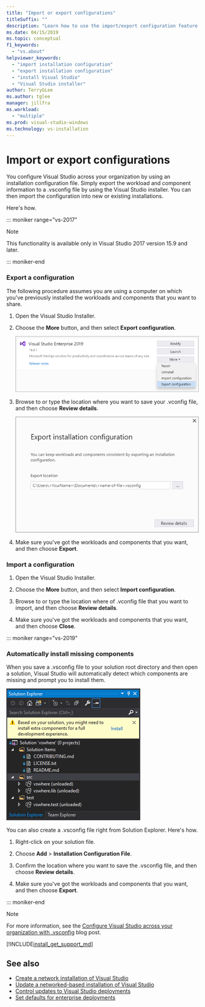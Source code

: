 ```yaml
---
title: "Import or export configurations"
titleSuffix: ""
description: "Learn how to use the import/export configuration feature in Visual Studio"
ms.date: 04/15/2019
ms.topic: conceptual
f1_keywords:
  - "vs.about"
helpviewer_keywords:
  - "import installation configuration"
  - "export installation configuration"
  - "install Visual Studio"
  - "Visual Studio installer"
author: TerryGLee
ms.author: tglee
manager: jillfra
ms.workload:
  - "multiple"
ms.prod: visual-studio-windows
ms.technology: vs-installation
---
```

# Import or export configurations

You configure Visual Studio across your organization by using an installation configuration file. Simply export the workload and component information to a .vsconfig file by using the Visual Studio installer. You can then import the configuration into new or existing installations. 

Here's how.

::: moniker range="vs-2017"

> [!NOTE]
> This functionality is available only in Visual Studio 2017 version 15.9 and later. 

::: moniker-end

### Export a configuration 

The following procedure assumes you are using a computer on which you've previously installed the workloads and components that you want to share.  

1. Open the Visual Studio Installer.

1. Choose the **More** button, and then select **Export configuration**.

   ![Export configuration from the Visual Studio installer](../install/media/vs-2019/export-configuration-vs-installer.png)

1. Browse to or type the location where you want to save your .vconfig file, and then choose **Review details**.

   ![Export configuration from the Visual Studio installer](../install/media/vs-2019/export-configuration-confirmation.png)

1. Make sure you've got the workloads and components that you want, and then choose **Export**.

### Import a configuration

1. Open the Visual Studio Installer.

1. Choose the **More** button, and then select **Import configuration**.

1. Browse to or type the location where of .vconfig file that you want to import, and then choose **Review details**.

1. Make sure you've got the workloads and components that you want, and then choose **Close**.

::: moniker range="vs-2019"

### Automatically install missing components

When you save a .vsconfig file to your solution root directory and then open a solution, Visual Studio will automatically detect which components are missing and prompt you to install them.

![Solution Explorer suggests additional components](../install/media/vs-2019/solution-explorer-config-file.png)

You can also create a .vsconfig file right from Solution Explorer. Here's how.

1. Right-click on your solution file.

1. Choose **Add** > **Installation Configuration File**. 

1. Confirm the location where you want to save the .vsconfig file, and then choose **Review details**. 

1. Make sure you've got the workloads and components that you want, and then choose **Export**.

::: moniker-end

> [!NOTE]
> For more information, see the [Configure Visual Studio across your organization with .vsconfig](https://devblogs.microsoft.com/setup/configure-visual-studio-across-your-organization-with-vsconfig/) blog post.

[!INCLUDE[install_get_support_md](includes/install_get_support_md.md)]

## See also

* [Create a network installation of Visual Studio](create-a-network-installation-of-visual-studio.md)
* [Update a networked-based installation of Visual Studio](update-a-network-installation-of-visual-studio.md)
* [Control updates to Visual Studio deployments](controlling-updates-to-visual-studio-deployments.md)
* [Set defaults for enterprise deployments](set-defaults-for-enterprise-deployments.md)



